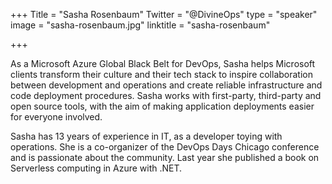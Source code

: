 +++
Title = "Sasha Rosenbaum"
Twitter = "@DivineOps"
type = "speaker"
image = "sasha-rosenbaum.jpg"
linktitle = "sasha-rosenbaum"

+++

As a Microsoft Azure Global Black Belt for DevOps, Sasha helps Microsoft clients transform their culture and their tech stack to inspire collaboration between development and operations and create reliable infrastructure and code deployment procedures. Sasha works with first-party, third-party and open source tools, with the aim of making application deployments easier for everyone involved.

Sasha has 13 years of experience in IT, as a developer toying with operations. She is a co-organizer of the DevOps Days Chicago conference and is passionate about the community. Last year she published a book on Serverless computing in Azure with .NET.